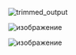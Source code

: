 
![trimmed_output](https://github.com/user-attachments/assets/04e9c932-eadb-4756-adbb-d81440e0fd58)


![изображение](https://github.com/user-attachments/assets/c3a05f56-ce82-4d8f-b297-8dfa9fbf5ea4)


![изображение](https://github.com/user-attachments/assets/316ebdb0-7f8c-4b37-bbb5-f5dd519019a1)
